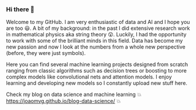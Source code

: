 ### Hi there 👋

Welcome to my GitHub. I am very enthusiastic of data and AI and I hope you are too :smiley:. A bit of my background: in the past I did extensive research work in mathematical physics aka string theory :astonished:. Luckily, I had the opportunity to work with some of the brilliant minds in this field. Data has become my new passion and now I look at the numbers from a whole new perspective (before, they were just symbols). 

Here you can find several machine learning projects designed from scratch ranging from classic algorithms such as decision trees or boosting to more complex models like convolutional nets and attention models. I enjoy learning and developing new models so I constantly upload new stuff here. 

Check my blog on data science and machine learning :collision: https://joaomvg.github.io/blog-data-science/ :collision:

